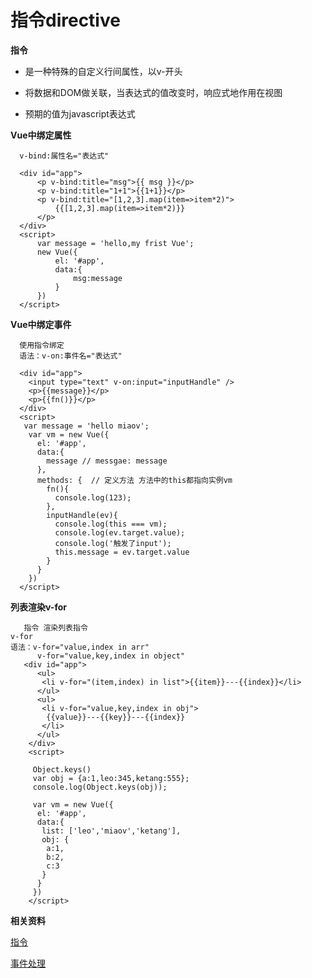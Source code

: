 指令directive
=======

**指令**

  * 是一种特殊的自定义行间属性，以v-开头
  
  * 将数据和DOM做关联，当表达式的值改变时，响应式地作用在视图
  
  * 预期的值为javascript表达式

**Vue中绑定属性**

      v-bind:属性名="表达式"
      
      <div id="app">
          <p v-bind:title="msg">{{ msg }}</p>
          <p v-bind:title="1+1">{{1+1}}</p>
          <p v-bind:title="[1,2,3].map(item=>item*2)">
              {{[1,2,3].map(item=>item*2)}}
          </p>
      </div>
      <script>
          var message = 'hello,my frist Vue';
          new Vue({
              el: '#app',
              data:{
                  msg:message
              }
          })
      </script>

**Vue中绑定事件**

      使用指令绑定
      语法：v-on:事件名="表达式"
      
      <div id="app">
        <input type="text" v-on:input="inputHandle" />
        <p>{{message}}</p>
        <p>{{fn()}}</p>
      </div>
      <script>
       var message = 'hello miaov';
        var vm = new Vue({
          el: '#app',
          data:{
            message // messgae: message
          },
          methods: {  // 定义方法 方法中的this都指向实例vm
            fn(){
              console.log(123);
            },
            inputHandle(ev){
              console.log(this === vm);
              console.log(ev.target.value);
              console.log('触发了input');
              this.message = ev.target.value
            }
          }
        })
      </script>

**列表渲染v-for**

       指令 渲染列表指令
	v-for
	语法：v-for="value,index in arr"
	      v-for="value,key,index in object"
       <div id="app">
          <ul>
           <li v-for="(item,index) in list">{{item}}---{{index}}</li>
          </ul>
          <ul>
           <li v-for="value,key,index in obj">
            {{value}}---{{key}}---{{index}}
           </li>
          </ul>
        </div>
        <script>

         Object.keys()
         var obj = {a:1,leo:345,ketang:555};
         console.log(Object.keys(obj));

         var vm = new Vue({
          el: '#app',
          data:{
           list: ['leo','miaov','ketang'],
           obj: {
            a:1,
            b:2,
            c:3
           }
          }
         })
        </script>

**相关资料**

[指令](https://cn.vuejs.org/v2/api/#%E6%8C%87%E4%BB%A4)

[事件处理](https://cn.vuejs.org/v2/guide/events.html)
